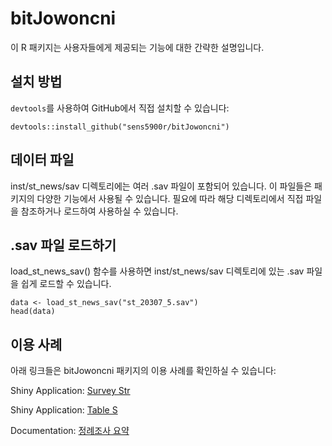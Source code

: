 # bitJowoncni

이 R 패키지는 사용자들에게 제공되는 기능에 대한 간략한 설명입니다.

## 설치 방법

`devtools`를 사용하여 GitHub에서 직접 설치할 수 있습니다:

```{r}
devtools::install_github("sens5900r/bitJowoncni")
```

## 데이터 파일

inst/st_news/sav 디렉토리에는 여러 .sav 파일이 포함되어 있습니다. 이 파일들은 패키지의 다양한 기능에서 사용될 수 있습니다. 필요에 따라 해당 디렉토리에서 직접 파일을 참조하거나 로드하여 사용하실 수 있습니다.

## .sav 파일 로드하기

load_st_news_sav() 함수를 사용하면 inst/st_news/sav 디렉토리에 있는 .sav 파일을 쉽게 로드할 수 있습니다.

```{r}
data <- load_st_news_sav("st_20307_5.sav") 
head(data)
```

## 이용 사례

아래 링크들은 bitJowoncni 패키지의 이용 사례를 확인하실 수 있습니다:

Shiny Application: [Survey Str](https://modernity.shinyapps.io/survey_str/)

Shiny Application: [Table S](https://modernity.shinyapps.io/Table_s/)

Documentation: [정례조사 요약](https://jowoncni1.github.io/site/survey_str.html)
